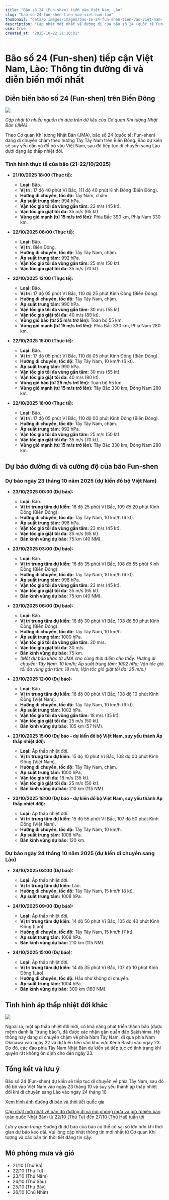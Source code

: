 ```yaml
---
title: "Bão số 24 (Fun-shen) tiến vào Việt Nam, Lào"
slug: "bao-so-24-fun-shen-tien-vao-viet-nam-lao"
thumbnail: "data/6.images/images/bao-so-24-fun-shen-tien-vao-viet-nam-lao.webp"
description: "Cập nhật mới nhất về đường đi của bão số 24 (quốc tế Fun-shen) trên Biển Đông, dự kiến suy yếu thành áp thấp nhiệt đới và đổ bộ vào Việt Nam, sau đó di chuyển sang Lào."
use: true
created_at: "2025-10-22 21:10:01"
---
```


# Bão số 24 (Fun-shen) tiếp cận Việt Nam, Lào: Thông tin đường đi và diễn biến mới nhất

## Diễn biến bão số 24 (Fun-shen) trên Biển Đông

![](/images/20251022-22244078-tuliptv-000-2-view.webp)

*Cập nhật từ nhiều nguồn tin dựa trên dữ liệu của Cơ quan Khí tượng Nhật Bản (JMA).*

Theo Cơ quan Khí tượng Nhật Bản (JMA), bão số 24 (quốc tế: Fun-shen) đang di chuyển chậm theo hướng Tây Tây Nam trên Biển Đông. Bão dự kiến sẽ suy yếu dần và đổ bộ vào Việt Nam, sau đó tiếp tục di chuyển sang Lào dưới dạng áp thấp nhiệt đới.

### Tình hình thực tế của bão (21-22/10/2025)

*   **21/10/2025 18:00 (Thực tế):**
    *   **Loại:** Bão.
    *   **Vị trí:** 17 độ 40 phút Vĩ Bắc, 111 độ 40 phút Kinh Đông (Biển Đông).
    *   **Hướng di chuyển, tốc độ:** Tây Nam, chậm.
    *   **Áp suất trung tâm:** 994 hPa.
    *   **Vận tốc gió tối đa vùng gần tâm:** 23 m/s (45 kt).
    *   **Vận tốc gió giật tối đa:** 35 m/s (65 kt).
    *   **Vùng gió mạnh (từ 15 m/s trở lên):** Phía Bắc 390 km, Phía Nam 330 km.

*   **22/10/2025 06:00 (Thực tế):**
    *   **Loại:** Bão.
    *   **Vị trí:** Biển Đông.
    *   **Hướng di chuyển, tốc độ:** Tây Tây Nam, chậm.
    *   **Áp suất trung tâm:** 992 hPa.
    *   **Vận tốc gió tối đa vùng gần tâm:** 25 m/s (50 kt).
    *   **Vận tốc gió giật tối đa:** 35 m/s (70 kt).

*   **22/10/2025 12:00 (Thực tế):**
    *   **Loại:** Bão.
    *   **Vị trí:** 17 độ 05 phút Vĩ Bắc, 110 độ 25 phút Kinh Đông (Biển Đông).
    *   **Hướng di chuyển, tốc độ:** Tây Tây Nam, chậm.
    *   **Áp suất trung tâm:** 990 hPa.
    *   **Vận tốc gió tối đa vùng gần tâm:** 30 m/s (55 kt).
    *   **Vận tốc gió giật tối đa:** 40 m/s (80 kt).
    *   **Vùng gió bão (từ 25 m/s trở lên):** Toàn bộ 55 km.
    *   **Vùng gió mạnh (từ 15 m/s trở lên):** Phía Bắc 330 km, Phía Nam 280 km.

*   **22/10/2025 15:00 (Thực tế):**
    *   **Loại:** Bão.
    *   **Vị trí:** 17 độ 05 phút Vĩ Bắc, 110 độ 05 phút Kinh Đông (Biển Đông).
    *   **Hướng di chuyển, tốc độ:** Tây Tây Nam, 10 km/h (6 kt).
    *   **Áp suất trung tâm:** 990 hPa.
    *   **Vận tốc gió tối đa vùng gần tâm:** 30 m/s (55 kt).
    *   **Vận tốc gió giật tối đa:** 40 m/s (80 kt).
    *   **Vùng gió bão (từ 25 m/s trở lên):** Toàn bộ 55 km.
    *   **Vùng gió mạnh (từ 15 m/s trở lên):** Tây Bắc 330 km, Đông Nam 280 km.

*   **22/10/2025 18:00 (Thực tế):**
    *   **Loại:** Bão.
    *   **Vị trí:** 17 độ 05 phút Vĩ Bắc, 110 độ 00 phút Kinh Đông (Biển Đông).
    *   **Hướng di chuyển, tốc độ:** Tây Tây Nam, chậm.
    *   **Áp suất trung tâm:** 992 hPa.
    *   **Vận tốc gió tối đa vùng gần tâm:** 25 m/s (50 kt).
    *   **Vận tốc gió giật tối đa:** 35 m/s (70 kt).
    *   **Vùng gió mạnh (từ 15 m/s trở lên):** Tây Bắc 330 km, Đông Nam 280 km.

## Dự báo đường đi và cường độ của bão Fun-shen

### Dự báo ngày 23 tháng 10 năm 2025 (dự kiến đổ bộ Việt Nam)

*   **23/10/2025 00:00 (Dự báo):**
    *   **Loại:** Bão.
    *   **Vị trí trung tâm dự kiến:** 16 độ 25 phút Vĩ Bắc, 109 độ 20 phút Kinh Đông (Biển Đông).
    *   **Hướng di chuyển, tốc độ:** Tây Tây Nam, 10 km/h (6 kt).
    *   **Áp suất trung tâm:** 998 hPa.
    *   **Vận tốc gió tối đa vùng gần tâm:** 23 m/s (45 kt).
    *   **Vận tốc gió giật tối đa:** 35 m/s (65 kt).
    *   **Bán kính vùng dự báo:** 75 km (40 NM).

*   **23/10/2025 03:00 (Dự báo):**
    *   **Loại:** Bão.
    *   **Vị trí trung tâm dự kiến:** 16 độ 35 phút Vĩ Bắc, 108 độ 55 phút Kinh Đông (Biển Đông).
    *   **Hướng di chuyển, tốc độ:** Tây Tây Nam, 10 km/h (6 kt).
    *   **Áp suất trung tâm:** 998 hPa.
    *   **Vận tốc gió tối đa vùng gần tâm:** 23 m/s (45 kt).
    *   **Vận tốc gió giật tối đa:** 35 m/s (65 kt).
    *   **Bán kính vùng dự báo:** 75 km (40 NM).

*   **23/10/2025 06:00 (Dự báo):**
    *   **Loại:** Bão.
    *   **Vị trí trung tâm dự kiến:** 16 độ 30 phút Vĩ Bắc, 108 độ 50 phút Kinh Đông (Biển Đông).
    *   **Hướng di chuyển, tốc độ:** Tây Tây Nam, 10 km/h.
    *   **Áp suất trung tâm:** 1000 hPa.
    *   **Vận tốc gió tối đa vùng gần tâm:** 20 m/s.
    *   **Vận tốc gió giật tối đa:** 30 m/s.
    *   **Bán kính vùng dự báo:** 75 km.
    *   *(Một dự báo khác từ JMA cho cùng thời điểm cho thấy: Hướng di chuyển: Tây Nam, 10 km/h; Áp suất trung tâm: 1002 hPa; Vận tốc gió tối đa vùng gần tâm: 18 m/s; Vận tốc gió giật tối đa: 25 m/s.)*

*   **23/10/2025 12:00 (Dự báo):**
    *   **Loại:** Bão.
    *   **Vị trí trung tâm dự kiến:** 16 độ 00 phút Vĩ Bắc, 108 độ 10 phút Kinh Đông (Việt Nam).
    *   **Hướng di chuyển, tốc độ:** Tây Tây Nam, 10 km/h (6 kt).
    *   **Áp suất trung tâm:** 1002 hPa.
    *   **Vận tốc gió tối đa vùng gần tâm:** 18 m/s (35 kt).
    *   **Vận tốc gió giật tối đa:** 25 m/s (50 kt).
    *   **Bán kính vùng dự báo:** 105 km (57 NM).

*   **23/10/2025 15:00 (Dự báo - dự kiến đổ bộ Việt Nam, suy yếu thành Áp thấp nhiệt đới):**
    *   **Loại:** Áp thấp nhiệt đới.
    *   **Vị trí trung tâm dự kiến:** 15 độ 10 phút Vĩ Bắc, 108 độ 00 phút Kinh Đông (Việt Nam).
    *   **Hướng di chuyển, tốc độ:** Tây Tây Nam, chậm.
    *   **Áp suất trung tâm:** 1000 hPa.
    *   **Vận tốc gió tối đa:** 18 m/s (35 kt).
    *   **Vận tốc gió giật tối đa:** 25 m/s (50 kt).
    *   **Bán kính vùng dự báo:** 210 km (115 NM).

*   **23/10/2025 18:00 (Dự báo - dự kiến đổ bộ Việt Nam, suy yếu thành Áp thấp nhiệt đới):**
    *   **Loại:** Áp thấp nhiệt đới.
    *   **Vị trí trung tâm dự kiến:** 15 độ 55 phút Vĩ Bắc, 107 độ 50 phút Kinh Đông (Việt Nam).
    *   **Hướng di chuyển, tốc độ:** Tây Tây Nam, 10 km/h.
    *   **Áp suất trung tâm:** 1008 hPa.
    *   **Bán kính vùng dự báo:** 120 km.

### Dự báo ngày 24 tháng 10 năm 2025 (dự kiến di chuyển sang Lào)

*   **24/10/2025 03:00 (Dự báo):**
    *   **Loại:** Áp thấp nhiệt đới.
    *   **Vị trí trung tâm dự kiến:** Lào.
    *   **Hướng di chuyển, tốc độ:** Tây Tây Nam, 15 km/h (8 kt).
    *   **Áp suất trung tâm:** 1008 hPa.

*   **24/10/2025 09:00 (Dự báo):**
    *   **Loại:** Áp thấp nhiệt đới.
    *   **Vị trí trung tâm dự kiến:** 14 độ 50 phút Vĩ Bắc, 105 độ 40 phút Kinh Đông (Lào).
    *   **Hướng di chuyển, tốc độ:** Tây Tây Nam, 15 km/h (7 kt).
    *   **Áp suất trung tâm:** 1008 hPa.
    *   **Bán kính vùng dự báo:** 210 km (115 NM).

*   **24/10/2025 15:00 (Dự báo):**
    *   **Loại:** Áp thấp nhiệt đới.
    *   **Vị trí trung tâm dự kiến:** 14 độ 35 phút Vĩ Bắc, 107 độ 10 phút Kinh Đông (Lào).
    *   **Hướng di chuyển, tốc độ:** Hầu như không di chuyển.
    *   **Áp suất trung tâm:** 1004 hPa.
    *   **Bán kính vùng dự báo:** 300 km (160 NM).

## Tình hình áp thấp nhiệt đới khác

![](/images/20251022-22242932-atv-000-2-view.webp)

Ngoài ra, một áp thấp nhiệt đới mới, có khả năng phát triển thành bão (được mệnh danh là “trứng bão”), đã được xác nhận gần quần đảo Sakishima. Hệ thống này đang di chuyển chậm về phía Nam Tây Nam, đi qua phía Nam Okinawa vào ngày 22 và dự kiến tiến vào khu vực Kênh Bashi vào ngày 23. Do đó, các đảo phía Tây Nam Nhật Bản dự kiến sẽ tiếp tục có tình trạng khí quyển rất không ổn định cho đến ngày 23.

## Tổng kết và lưu ý

Bão số 24 (Fun-shen) dự kiến sẽ tiếp tục di chuyển về phía Tây Nam, sau đó đổ bộ vào Việt Nam vào ngày 23 tháng 10 và suy yếu thành áp thấp nhiệt đới khi di chuyển sang Lào vào ngày 24 tháng 10.

[Xem hình ảnh đường đi bão và thời tiết quốc gia](https://newsdig.tbs.co.jp/articles/gallery/2244078?utm_source=news.yahoo.co.jp&utm_medium=referral&utm_campaign=partnerLink&ex_position=photo&ex_id=2244078&image=2)

[Cập nhật mới nhất về bản đồ đường đi và mô phỏng mưa và gió (phiên bản toàn quốc Nhật Bản) từ 22/10 (Thứ Tư) đến 27/10 (Thứ Hai) tuần tới](https://newsdig.tbs.co.jp/articles/gallery/2242932?utm_source=news.yahoo.co.jp&utm_medium=referral&utm_campaign=partnerLink&ex_position=photo&ex_id=2242932&image=2)

*Lưu ý quan trọng:* Đường đi dự báo của bão có thể có sai số lớn hơn khi thời gian dự báo kéo dài. Vui lòng cập nhật thông tin mới nhất từ Cơ quan Khí tượng và các bản tin thời tiết đáng tin cậy.

## Mô phỏng mưa và gió

*   21/10 (Thứ Ba)
*   22/10 (Thứ Tư)
*   23/10 (Thứ Năm)
*   24/10 (Thứ Sáu)
*   25/10 (Thứ Bảy)
*   26/10 (Chủ Nhật)
